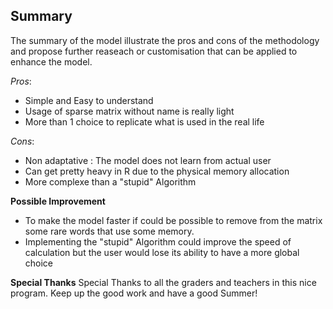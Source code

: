 
## Summary

The summary of the model illustrate the pros and cons of the methodology and propose further reaseach or customisation that can be applied to enhance the model.

*Pros*:
- Simple and Easy to understand
- Usage of sparse matrix without name is really light
- More than 1 choice to replicate what is used in the real life

*Cons*:
- Non adaptative : The model does not learn from actual user
- Can get pretty heavy in R due to the physical memory allocation
- More complexe than a "stupid" Algorithm


**Possible Improvement**
- To make the model faster if could be possible to remove from the matrix some rare words that use some memory.
- Implementing the "stupid" Algorithm could improve the speed of calculation but the user would lose its ability to have a more global choice


**Special Thanks**
Special Thanks to all the graders and teachers in this nice program. Keep up the good work and have a good Summer!
